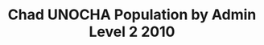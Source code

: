 ---
title: Chad UNOCHA Population by Admin Level 2 2010
categories: 
    - data
geography: chad
partner: unocha
cat: logistics
year: 2010
layer: ocha-cod.chad-admin2-population-2010
api:
embed:
source: UNOCHA 
license: Public Domain
updated: 3/28/2012
description: This layer depicts population by the second administrative level for Chad. Data obtained from the [UN Office for the Coordination of Humanitarian Affairs (UN OCHA)](http://www.unocha.org/)
downloads:
    - type: shapefile
      link: data/raw_files/ocha-chad-admin2-population.zip
    - type: sqlite
      link: data/raw_files/ocha-chad-admin2-population.sqlite.zip
---
